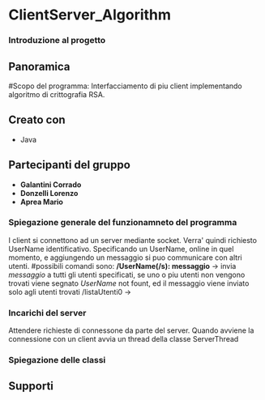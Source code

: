 # ClientServer_Algorithm

### Introduzione al progetto

## Panoramica
#Scopo del programma: 
Interfacciamento di piu client implementando algoritmo di crittografia RSA.

## Creato con 
- Java

## Partecipanti del gruppo 
- **Galantini Corrado**
- **Donzelli Lorenzo**
- **Aprea Mario**       

### Spiegazione generale del funzionamneto del programma
I client si connettono ad un server mediante socket. 
Verra' quindi richiesto UserName identificativo. 
Specificando un UserName, online in quel momento, e aggiungendo un messaggio si puo communicare con altri utenti.
#possibili comandi sono:
**/UserName(/s): messaggio** -> invia *messaggio* a tutti gli utenti specificati, se uno o piu utenti non vengono trovati viene segnato *UserName* not fount, ed il messaggio viene inviato solo agli utenti trovati
/listaUtenti0 -> 
 


### Incarichi del server
Attendere richieste di connessone da parte del server.
 Quando avviene la connessione con un client avvia un thread della classe ServerThread
   
### Spiegazione delle classi

## Supporti 
